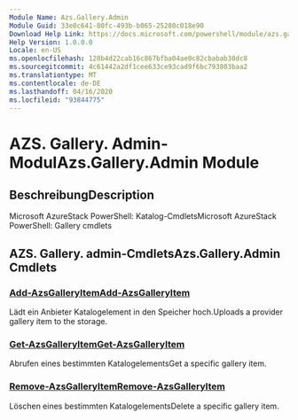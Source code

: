 ```yaml
---
Module Name: Azs.Gallery.Admin
Module Guid: 33e0c641-80fc-493b-b065-25280c018e90
Download Help Link: https://docs.microsoft.com/powershell/module/azs.gallery.admin
Help Version: 1.0.0.0
Locale: en-US
ms.openlocfilehash: 128b4d22cab16c867bfba04ae0c82cbabab30dc8
ms.sourcegitcommit: 4c61442a2df1cee633ce93cad9f6bc793803baa2
ms.translationtype: MT
ms.contentlocale: de-DE
ms.lasthandoff: 04/16/2020
ms.locfileid: "93844775"
---
```

# <span data-ttu-id="7a2f5-101">AZS. Gallery. Admin-Modul</span><span class="sxs-lookup"><span data-stu-id="7a2f5-101">Azs.Gallery.Admin Module</span></span>
## <span data-ttu-id="7a2f5-102">Beschreibung</span><span class="sxs-lookup"><span data-stu-id="7a2f5-102">Description</span></span>
<span data-ttu-id="7a2f5-103">Microsoft AzureStack PowerShell: Katalog-Cmdlets</span><span class="sxs-lookup"><span data-stu-id="7a2f5-103">Microsoft AzureStack PowerShell: Gallery cmdlets</span></span>

## <span data-ttu-id="7a2f5-104">AZS. Gallery. admin-Cmdlets</span><span class="sxs-lookup"><span data-stu-id="7a2f5-104">Azs.Gallery.Admin Cmdlets</span></span>
### [<span data-ttu-id="7a2f5-105">Add-AzsGalleryItem</span><span class="sxs-lookup"><span data-stu-id="7a2f5-105">Add-AzsGalleryItem</span></span>](Add-AzsGalleryItem.md)
<span data-ttu-id="7a2f5-106">Lädt ein Anbieter Katalogelement in den Speicher hoch.</span><span class="sxs-lookup"><span data-stu-id="7a2f5-106">Uploads a provider gallery item to the storage.</span></span>

### [<span data-ttu-id="7a2f5-107">Get-AzsGalleryItem</span><span class="sxs-lookup"><span data-stu-id="7a2f5-107">Get-AzsGalleryItem</span></span>](Get-AzsGalleryItem.md)
<span data-ttu-id="7a2f5-108">Abrufen eines bestimmten Katalogelements</span><span class="sxs-lookup"><span data-stu-id="7a2f5-108">Get a specific gallery item.</span></span>

### [<span data-ttu-id="7a2f5-109">Remove-AzsGalleryItem</span><span class="sxs-lookup"><span data-stu-id="7a2f5-109">Remove-AzsGalleryItem</span></span>](Remove-AzsGalleryItem.md)
<span data-ttu-id="7a2f5-110">Löschen eines bestimmten Katalogelements</span><span class="sxs-lookup"><span data-stu-id="7a2f5-110">Delete a specific gallery item.</span></span>


